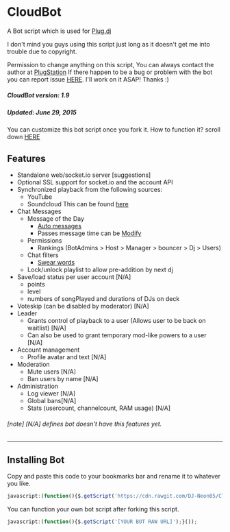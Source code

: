 CloudBot
=======

A Bot script which is used for [Plug.dj](http://plug.dj/communities/)

I don't mind you guys using this script just long as it doesn't get me into trouble due to copyright.

Permission to change anything on this script, You can always contact the author at
[PlugStation](http://chillout-lounge.webs.com/)
If there happen to be a bug or problem with the bot you can report issue [HERE](https://github.com/DJ-Neon05/Cloudbot/issues). I'll work on it ASAP! Thanks :)

##### CloudBot version: 1.9
##### Updated: June 29, 2015

You can customize this bot script once you fork it.
How to function it? scroll down [HERE](https://github.com/DJ-Neon05/Cloudbot/blob/master/README.md#installing-bot)


Features
--------
- Standalone web/socket.io server [suggestions]
- Optional SSL support for socket.io and the account API
- Synchronized playback from the following sources:
  - YouTube
  - Soundcloud
This can be found [here](https://github.com/DJ-Neon05/Cloudbot/blob/master/Packet/Cloudbot.js#L195)
- Chat Messages
  - Message of the Day
    - [Auto messages](https://github.com/DJ-Neon05/Cloudbot/blob/master/Packet/Cloudbot.js#L50)
    - Passes message time can be [Modify](https://github.com/DJ-Neon05/Cloudbot/blob/master/Packet/Cloudbot.js#L43)
  - Permissions
    - Rankings (BotAdmins > Host > Manager > bouncer > Dj > Users)
  - Chat filters
    - [Swear words](https://github.com/DJ-Neon05/Cloudbot/blob/master/Packet/Cloudbot.js#L74)
  - Lock/unlock playlist to allow pre-addition by next dj
- Save/load status per user account [N/A]
  - points
  - level
  - numbers of songPlayed and durations of DJs on deck 
- Voteskip (can be disabled by moderator) [N/A]
- Leader
  - Grants control of playback to a user (Allows user to be back on waitlist) [N/A]
  - Can also be used to grant temporary mod-like powers to a user [N/A]
- Account management
  - Profile avatar and text [N/A]
- Moderation
  - Mute users [N/A]
  - Ban users by name [N/A]
- Administration
  - Log viewer [N/A]
  - Global bans[N/A]
  - Stats (usercount, channelcount, RAM usage) [N/A]

###### [note] [N/A] defines bot doesn't have this features yet.
---
## Installing Bot
Copy and paste this code to your bookmarks bar and rename it to whatever you like.
```Javascript
javascript:(function(){$.getScript('https://cdn.rawgit.com/DJ-Neon05/Cloudbot/master/Packet/Cloudbot.js');}());
```
You can function your own bot script after forking this script.
```JavaScript
javascript:(function(){$.getScript('[YOUR BOT RAW URL]');}());
```
